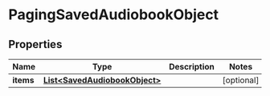 # PagingSavedAudiobookObject

## Properties
Name | Type | Description | Notes
------------ | ------------- | ------------- | -------------
**items** | [**List&lt;SavedAudiobookObject&gt;**](SavedAudiobookObject.md) |  |  [optional]
